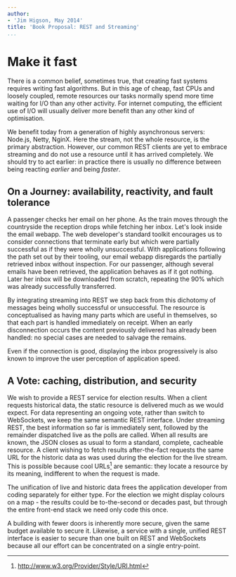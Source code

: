 ```yaml
---
author:
- 'Jim Higson, May 2014'
title: 'Book Proposal: REST and Streaming'
...
```


Make it fast
============

There is a common belief, sometimes true, that creating fast systems
requires writing fast algorithms. But in this age of
cheap, fast CPUs and loosely coupled, remote
resources our tasks normally spend more time waiting for I/O than any other
activity. For internet computing, the efficient use
of I/O will usually deliver more benefit than any other kind of optimisation.

We benefit today from a generation of highly asynchronous servers: Node.js, Netty,
NginX. Here the stream, not the whole resource, is the primary
abstraction. However, our common REST clients are yet to embrace
streaming and do not use a resource until it has arrived completely.
We should try to act earlier: in practice there is usually no
difference between being reacting *earlier* and being *faster*.

On a Journey: availability, reactivity, and fault tolerance
--------------------------------------------

A passenger checks her email on her phone. As the train moves through
the countryside the reception drops while fetching her inbox.
Let's look inside the email webapp. The web developer's standard toolkit
encourages us to consider connections that terminate early but which were
partially successful as if they were wholly unsuccessful.
With applications following the
path set out by their tooling, our email webapp disregards the partially
retrieved inbox without inspection. For our passenger, although several
emails have been retrieved, the application behaves as if it
got nothing. Later her inbox will be
downloaded from scratch, repeating the 90% which was already
successfully transferred.

By integrating streaming into REST we step back from this dichotomy of
messages being wholly successful or unsuccessful. The resource is
conceptualised as having many parts which are useful in themselves, so that
each part is handled immediately on receipt.
When an early disconnection occurs the content previously
delivered has already been handled: no special cases are needed to
salvage the remains.

Even if the connection is good, displaying the inbox
progressively is also known to improve the user perception of
application speed.

A Vote: caching, distribution, and security
--------------------------------

We wish to provide a REST service for election results. When a client
requests historical data, the static resource is delivered much as we would
expect. For data representing an ongoing vote, rather than switch to WebSockets,
we keep the same semantic REST interface.
Under streaming REST, the best information so far is immediately
sent, followed by the remainder dispatched live as the polls are called.
When all results are known, the JSON closes as usual to form a standard,
complete, cacheable resource. A client wishing to fetch results
after-the-fact requests the same URL for the historic data as was used
during the election for the live stream. This is possible because cool
URLs[^cool] are semantic: they locate a resource by its meaning, indifferent
to when the request is made.

The unification of live and historic data frees the
application developer from coding separately for either type.
For the election we might display colours on a map - the
results could be to-the-second or decades past, but through the
entire front-end stack we need only code this once.

A building with fewer doors is inherently more secure, given the same
budget available to secure it. Likewise, a service with a single,
unified REST interface is easier to secure than one built on REST and WebSockets
because all our effort can be concentrated on a single entry-point.

[^cool]: http://www.w3.org/Provider/Style/URI.html
